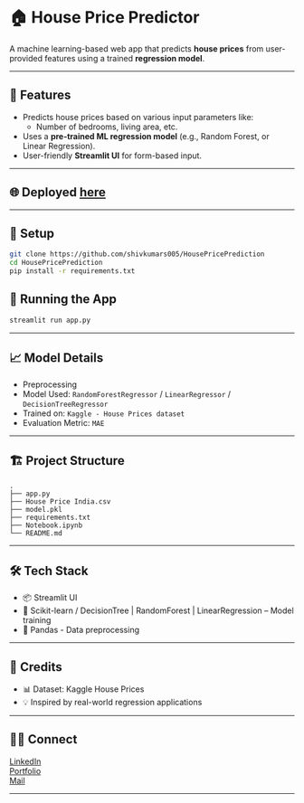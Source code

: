 # 🏠 House Price Predictor

A machine learning-based web app that predicts **house prices** from user-provided features using a trained **regression model**.

---

## 🚀 Features

* Predicts house prices based on various input parameters like:
  - Number of bedrooms, living area, etc.
* Uses a **pre-trained ML regression model** (e.g., Random Forest, or Linear Regression).
* User-friendly **Streamlit UI** for form-based input.
---

## 🌐 Deployed [here](https://houseprices-predictor.streamlit.app/) 

---

## 💠 Setup

```bash
git clone https://github.com/shivkumars005/HousePricePrediction
cd HousePricePrediction
pip install -r requirements.txt
```

## 📆 Running the App

```bash
streamlit run app.py
```
---

## 📈 Model Details

* Preprocessing
* Model Used: `RandomForestRegressor` / `LinearRegressor` / `DecisionTreeRegressor`
* Trained on: `Kaggle - House Prices dataset`
* Evaluation Metric:  `MAE`

---

## 🏗️ Project Structure

```
.
├── app.py
├── House Price India.csv
├── model.pkl
├── requirements.txt
├── Notebook.ipynb
└── README.md
```

---

## 🛠 Tech Stack

* 📦 Streamlit UI
* 🤖 Scikit-learn / DecisionTree | RandomForest | LinearRegression – Model training
* 🧪 Pandas -  Data preprocessing

---

## 🙏 Credits

* 📊 Dataset: Kaggle House Prices
* 💡 Inspired by real-world regression applications

---

## 🙋‍♂️ Connect

[LinkedIn](https://www.linkedin.com/in/shivakumarsouta)  
[Portfolio](https://shivakumarsouta-portfolio.vercel.app)  
[Mail](shivakumarsouta18@gmail.com)

---

